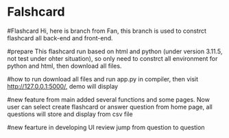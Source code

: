 # Falshcard
#Flashcard
Hi, here is branch from Fan, this branch is used to constrct flashcard all back-end and front-end.

#prepare
This flashcard run based on html and python (under version 3.11.5, not test under ohter situation), so only need to constrct all environment for python and html, then download all files.

#how to run
download all files and run app.py in compiler, then visit http://127.0.0.1:5000/, demo will display

#new feature from main
added several functions and some pages. Now user can select create flashcard or answer question from home page, all questions will store and display from csv file

#new fearture in developing
UI
review
jump from question to question
